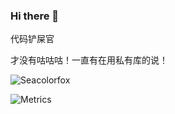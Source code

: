 ### Hi there 👋

<!--
**Seacolorfox/Seacolorfox** is a ✨ _special_ ✨ repository because its `README.md` (this file) appears on your GitHub profile.

Here are some ideas to get you started:

- 🔭 I’m currently working on ...
- 🌱 I’m currently learning ...
- 👯 I’m looking to collaborate on ...
- 🤔 I’m looking for help with ...
- 💬 Ask me about ...
- 📫 How to reach me: ...
- 😄 Pronouns: ...
- ⚡ Fun fact: ...
-->

代码铲屎官

才没有咕咕咕！一直有在用私有库的说！

![Seacolorfox](https://count.getloli.com/get/@Seacolorfox?theme=rule34)


![Metrics](https://metrics.lecoq.io/Seacolorfox?template=classic&base.header=0&base.activity=0&base.community=0&base.repositories=0&base.metadata=0&achievements=1&isocalendar=1&languages=1&base.indepth=false&isocalendar.duration=full-year&languages.limit=8&languages.threshold=0%25&languages.other=false&languages.colors=github&languages.sections=most-used&languages.indepth=false&languages.analysis.timeout=15&languages.categories=markup%2C%20programming&languages.recent.categories=markup%2C%20programming&languages.recent.load=300&languages.recent.days=14&achievements.threshold=C&achievements.secrets=true&achievements.display=compact&achievements.limit=0&config.timezone=Asia%2FBeijing)
